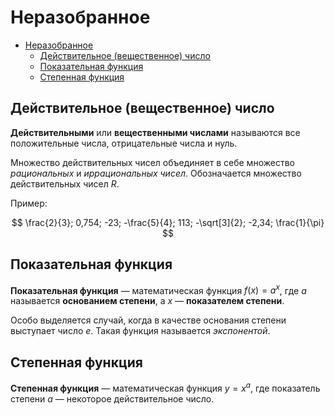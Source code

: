 # Неразобранное

- [Неразобранное](#неразобранное)
  - [Действительное (вещественное) число](#действительное-вещественное-число)
  - [Показательная функция](#показательная-функция)
  - [Степенная функция](#степенная-функция)

## Действительное (вещественное) число

**Действительными** или **вещественными числами** называются все положительные числа, отрицательные числа и нуль.

Множество действительных чисел объединяет в себе множество *рациональных* и *иррациональных чисел*. Обозначается множество действительных чисел $R$.

Пример:

$$
\frac{2}{3}; 0,754; -23; -\frac{5}{4}; 113; -\sqrt[3]{2}; -2,34; \frac{1}{\pi}
$$

## Показательная функция

**Показательная функция** — математическая функция $f(x) = a^x$, где $a$ называется **основанием степени**, а $x$ — **показателем степени**.

Особо выделяется случай, когда в качестве основания степени выступает число $e$. Такая функция называется *экспонентой*.

## Степенная функция

**Степенная функция** — математическая функция  $y = x^a$, где показатель степени $a$ — некоторое действительное число.
